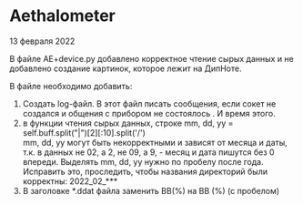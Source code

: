 # Aethalometer

13 февраля 2022

В файле AE+device.py  добавлено корректное чтение сырых данных и не добавлено создание картинок, которое лежит на ДипНоте.

В файле необходимо добавить:
1) Cоздать log-файл. В этот файл писать сообщения, если сокет не создался и общения с прибором не состоялось  . И время этого.
2) в функции чтения сырых данных, строке  mm, dd, yy = self.buff.split("|")[2][:10].split('/')  
    mm, dd, yy  могут быть некорректными и зависят от месяца и даты, т.к. в данных не 02, а 2,  не 09, а 9, - месяц и дата пишутся без 0 впереди.
    Выделять mm, dd, yy нужно по пробелу после года.    Исправить это, проследить, чтобы названия директорий были корректны:  2022_02_***
3)  В заголовке  *.ddat  файла заменить BB(%) на  BB (%)  (с пробелом)
   


